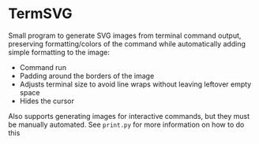 # TermSVG

Small program to generate SVG images from terminal command output, preserving
formatting/colors of the command while automatically adding simple formatting
to the image:

- Command run
- Padding around the borders of the image
- Adjusts terminal size to avoid line wraps without leaving leftover empty space
- Hides the cursor

Also supports generating images for interactive commands, but they must be
manually automated. See `print.py` for more information on how to do this
